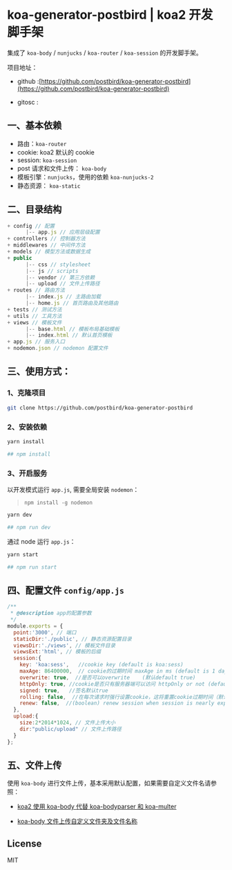 # koa-generator-postbird | koa2 开发脚手架

集成了 `koa-body` / `nunjucks` / `koa-router` / `koa-session` 的开发脚手架。

项目地址：

- github :[https://github.com/postbird/koa-generator-postbird](https://github.com/postbird/koa-generator-postbird)

- gitosc :


## 一、基本依赖

- 路由：`koa-router`
- cookie: koa2 默认的 cookie
- session: `koa-session`
- post 请求和文件上传： `koa-body`
- 模板引擎：`nunjucks`，使用的依赖 `koa-nunjucks-2`
- 静态资源： `koa-static`

## 二、目录结构

```javascript
+ config // 配置
      |-- app.js // 应用层级配置
+ controllers // 控制器方法
+ middlewares // 中间件方法
+ models // 模型方法或数据生成
+ public 
      |-- css // stylesheet
      |-- js // scripts
      |-- vendor // 第三方依赖
      |-- upload // 文件上传路径
+ routes // 路由方法
      |-- index.js // 主路由加载
      |-- home.js // 首页路由及其他路由
+ tests // 测试方法
+ utils // 工具方法
+ views // 模板文件
      |-- base.html // 模板布局基础模板
      |-- index.html // 默认首页模板
+ app.js // 服务入口
+ nodemon.json // nodemon 配置文件
```

## 三、使用方式：

### 1、克隆项目

```bash
git clone https://github.com/postbird/koa-generator-postbird
```

### 2、安装依赖

```bash
yarn install

## npm install
```

### 3、开启服务

以开发模式运行 `app.js`, 需要全局安装 `nodemon`：

> `npm install -g nodemon`

```bash
yarn dev 

## npm run dev
```

通过 node 运行 `app.js`：

```bash
yarn start

## npm run start
```
## 四、配置文件 `config/app.js`

```javascript
/**
 * @description app的配置参数
 */
module.exports = {
  point:'3000', // 端口
  staticDir:'./public', // 静态资源配置目录
  viewsDir:'./views', // 模板文件目录
  viewsExt:'html', // 模板的后缀
  session:{
    key: 'koa:sess',   //cookie key (default is koa:sess)
    maxAge: 86400000,  // cookie的过期时间 maxAge in ms (default is 1 days)
    overwrite: true,  //是否可以overwrite    (默认default true)
    httpOnly: true, //cookie是否只有服务器端可以访问 httpOnly or not (default true)
    signed: true,   //签名默认true
    rolling: false,  //在每次请求时强行设置cookie，这将重置cookie过期时间（默认：false）
    renew: false,  //(boolean) renew session when session is nearly expired,
  },
  upload:{
    size:2*2014*1024, // 文件上传大小
    dir:"public/upload" // 文件上传路径
  }
};
```

## 五、文件上传

使用 `koa-body` 进行文件上传，基本采用默认配置，如果需要自定义文件名请参照：

- [koa2 使用 koa-body 代替 koa-bodyparser 和 koa-multer](http://www.ptbird.cn/koa-body.html)

- [koa-body 文件上传自定义文件夹及文件名称](http://www.ptbird.cn/koa-body-diy-upload-dir-and-filename.html)


## License 

MIT


